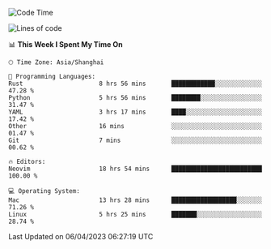 <!--START_SECTION:waka-->
![Code Time](http://img.shields.io/badge/Code%20Time-1%2C282%20hrs%2015%20mins-blue)

![Lines of code](https://img.shields.io/badge/From%20Hello%20World%20I%27ve%20Written-107.5%20thousand%20lines%20of%20code-blue)

📊 **This Week I Spent My Time On** 

```text
🕑︎ Time Zone: Asia/Shanghai

💬 Programming Languages: 
Rust                     8 hrs 56 mins       ████████████░░░░░░░░░░░░░   47.28 % 
Python                   5 hrs 56 mins       ████████░░░░░░░░░░░░░░░░░   31.47 % 
YAML                     3 hrs 17 mins       ████░░░░░░░░░░░░░░░░░░░░░   17.42 % 
Other                    16 mins             ░░░░░░░░░░░░░░░░░░░░░░░░░   01.47 % 
Git                      7 mins              ░░░░░░░░░░░░░░░░░░░░░░░░░   00.62 % 

🔥 Editors: 
Neovim                   18 hrs 54 mins      █████████████████████████   100.00 % 

💻 Operating System: 
Mac                      13 hrs 28 mins      ██████████████████░░░░░░░   71.26 % 
Linux                    5 hrs 25 mins       ███████░░░░░░░░░░░░░░░░░░   28.74 % 
```


 Last Updated on 06/04/2023 06:27:19 UTC
<!--END_SECTION:waka-->

